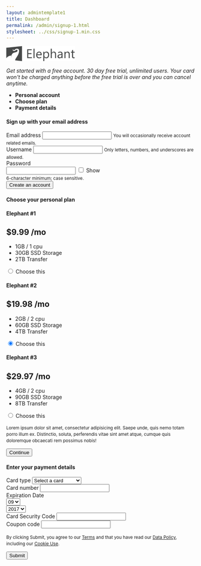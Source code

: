 ```yaml
---
layout: admintemplate1
title: Dashboard
permalink: /admin/signup-1.html
stylesheet: ../css/signup-1.min.css
---
```

<div class="signup-body">
        <a class="signup-brand" href="index.html">
          <img class="img-responsive" src="../img/logo.svg" alt="Elephant">
        </a>
        <p class="signup-heading">
          <em>Get started with a free account. 30 day free trial, unlimited users. Your card won't be charged anything before the free trial is over and you can cancel anytime.</em>
        </p>
        <div class="signup-form">
          <form class="form-wizard" data-toggle="validator">
            <ul class="steps">
              <li class="step col-xs-4 active">
                <a class="step-segment" href="#step-1" data-toggle="tab">
                  <span class="step-icon icon icon-user"></span>
                </a>
                <div class="step-content">
                  <strong class="hidden-xs">Personal account</strong>
                </div>
              </li>
              <li class="step col-xs-4">
                <a class="step-segment" href="#step-2" data-toggle="tab">
                  <span class="step-icon icon icon-cubes"></span>
                </a>
                <div class="step-content">
                  <strong class="hidden-xs">Choose plan</strong>
                </div>
              </li>
              <li class="step col-xs-4">
                <a class="step-segment" href="#step-3" data-toggle="tab">
                  <span class="step-icon icon icon-credit-card"></span>
                </a>
                <div class="step-content">
                  <strong class="hidden-xs">Payment details</strong>
                </div>
              </li>
            </ul>
            <div class="tab-content">
              <div id="step-1" class="tab-pane active">
                <h4 class="tab-pane-heading">
                  <span>Sign up with your email address</span>
                </h4>
                <div class="row">
                  <div class="col-sm-8 col-sm-offset-2">
                    <div class="form-group">
                      <label for="email" class="control-label">Email address</label>
                      <input id="email" class="form-control" type="email" name="email" spellcheck="false" autocomplete="off" data-rule-required="true" data-rule-email="true" data-msg-required="Please enter your email address.">
                      <small class="help-block">You will occasionally receive account related emails.</small>
                    </div>
                    <div class="form-group">
                      <label for="username" class="control-label">Username</label>
                      <input id="username" class="form-control" type="text" name="username" spellcheck="false" autocomplete="off" data-rule-required="true" data-rule-alphanumeric="true" data-msg-required="Please enter your username." data-msg-alphanumeric="Username must be alpha-numeric characters, and underscores.">
                      <small class="help-block">Only letters, numbers, and underscores are allowed.</small>
                    </div>
                    <div class="form-group">
                      <label for="password" class="control-label">Password</label>
                      <div class="input-group">
                        <input id="password" class="form-control" type="password" name="password" data-rule-required="true" data-rule-minlength="6" data-msg-required="Please enter your password." data-msg-minlength="Password must be 6 characters or more.">
                        <span class="input-group-addon">
                          <label class="custom-control custom-control-primary custom-checkbox">
                            <input class="custom-control-input" type="checkbox" name="password_toggler">
                            <span class="custom-control-indicator"></span>
                            <span class="custom-control-label">Show</span>
                          </label>
                        </span>
                      </div>
                      <small class="help-block">6-character minimum; case sensitive.</small>
                    </div>
                    <div class="form-group">
                      <button class="btn btn-primary btn-block btn-next" type="button">Create an account</button>
                    </div>
                  </div>
                </div>
              </div>
              <div id="step-2" class="tab-pane">
                <h4 class="tab-pane-heading">
                  <span>Choose your personal plan</span>
                </h4>
                <div class="row">
                  <div class="col-xs-12 col-sm-4">
                    <div class="pricing-card">
                      <div class="pricing-card-header bg-primary">
                        <h4 class="m-y-sm">Elephant #1</h4>
                      </div>
                      <div class="pricing-card-body">
                        <h2 class="pricing-card-price">
                          <span class="pricing-card-currency">$</span>9.99
                          <span class="pricing-card-unit">/mo</span>
                        </h2>
                        <ul class="pricing-card-details">
                          <li>1GB / 1 cpu</li>
                          <li>30GB SSD Storage</li>
                          <li>2TB Transfer</li>
                        </ul>
                        <label class="custom-control custom-control-primary custom-radio">
                          <input class="custom-control-input" type="radio" name="plan" value="plan-1">
                          <span class="custom-control-indicator"></span>
                          <span class="custom-control-label">Choose this</span>
                        </label>
                      </div>
                    </div>
                  </div>
                  <div class="col-xs-12 col-sm-4">
                    <div class="pricing-card">
                      <div class="pricing-card-header bg-primary">
                        <h4 class="m-y-sm">Elephant #2</h4>
                      </div>
                      <div class="pricing-card-body">
                        <h2 class="pricing-card-price">
                          <span class="pricing-card-currency">$</span>19.98
                          <span class="pricing-card-unit">/mo</span>
                        </h2>
                        <ul class="pricing-card-details">
                          <li>2GB / 2 cpu</li>
                          <li>60GB SSD Storage</li>
                          <li>4TB Transfer</li>
                        </ul>
                        <label class="custom-control custom-control-primary custom-radio">
                          <input class="custom-control-input" type="radio" name="plan" value="plan-2" checked="checked">
                          <span class="custom-control-indicator"></span>
                          <span class="custom-control-label">Choose this</span>
                        </label>
                      </div>
                    </div>
                  </div>
                  <div class="col-xs-12 col-sm-4">
                    <div class="pricing-card">
                      <div class="pricing-card-header bg-primary">
                        <h4 class="m-y-sm">Elephant #3</h4>
                      </div>
                      <div class="pricing-card-body">
                        <h2 class="pricing-card-price">
                          <span class="pricing-card-currency">$</span>29.97
                          <span class="pricing-card-unit">/mo</span>
                        </h2>
                        <ul class="pricing-card-details">
                          <li>4GB / 2 cpu</li>
                          <li>90GB SSD Storage</li>
                          <li>8TB Transfer</li>
                        </ul>
                        <label class="custom-control custom-control-primary custom-radio">
                          <input class="custom-control-input" type="radio" name="plan" value="plan-3">
                          <span class="custom-control-indicator"></span>
                          <span class="custom-control-label">Choose this</span>
                        </label>
                      </div>
                    </div>
                  </div>
                </div>
                <div class="form-group text-center">
                  <p>
                    <small>Lorem ipsum dolor sit amet, consectetur adipisicing elit. Saepe unde, quis nemo totam porro illum ex. Distinctio, soluta, perferendis vitae sint amet atque, cumque quis doloremque obcaecati rem possimus nobis!</small>
                  </p>
                  <button class="btn btn-primary btn-pill btn-next" type="button">Continue</button>
                </div>
              </div>
              <div id="step-3" class="tab-pane">
                <h4 class="tab-pane-heading">
                  <span>Enter your payment details</span>
                </h4>
                <div class="row">
                  <div class="col-sm-8 col-sm-offset-2">
                    <div class="form-group">
                      <label for="creditcard-type" class="control-label">Card type</label>
                      <select id="creditcard-type" class="custom-select" name="creditcard_type" data-rule-required="true" data-msg-required="Please select your credit card type.">
                        <option value="" selected="selected">Select a card</option>
                        <option value="v">Visa</option>
                        <option value="m">MasterCard</option>
                        <option value="a">American Express</option>
                        <option value="d">Discover</option>
                      </select>
                    </div>
                    <div class="form-group">
                      <label for="creditcard-number" class="control-label">Card number</label>
                      <input id="creditcard-number" class="form-control" type="text" name="creditcard_number" data-rule-required="true" data-rule-creditcard="true" data-msg-required="Please enter your credit card number." data-msg-creditcard="Please enter a valid credit card number.">
                    </div>
                    <div class="form-group">
                      <div class="row gutter-xs">
                        <div class="col-xs-6">
                          <div class="form-group">
                            <label for="creditcard-expdate-month" class="control-label">Expiration Date</label>
                            <div class="row gutter-xs">
                              <div class="col-xs-6">
                                <select id="creditcard-expdate-month" class="custom-select" name="creditcard_expdate_month">
                                  <option value="1">01</option>
                                  <option value="2">02</option>
                                  <option value="3">03</option>
                                  <option value="4">04</option>
                                  <option value="5">05</option>
                                  <option value="6">06</option>
                                  <option value="7">07</option>
                                  <option value="8">08</option>
                                  <option value="9" selected="selected">09</option>
                                  <option value="10">10</option>
                                  <option value="11">11</option>
                                  <option value="12">12</option>
                                </select>
                              </div>
                              <div class="col-xs-6">
                                <select class="custom-select" name="creditcard_expdate_year">
                                  <option value="2017" selected="selected">2017</option>
                                  <option value="2017">2017</option>
                                  <option value="2018">2018</option>
                                  <option value="2019">2019</option>
                                  <option value="2020">2020</option>
                                  <option value="2021">2021</option>
                                  <option value="2022">2022</option>
                                  <option value="2023">2023</option>
                                  <option value="2024">2024</option>
                                  <option value="2025">2025</option>
                                  <option value="2026">2026</option>
                                  <option value="2027">2027</option>
                                  <option value="2028">2028</option>
                                  <option value="2029">2029</option>
                                  <option value="2030">2030</option>
                                  <option value="2031">2031</option>
                                  <option value="2032">2032</option>
                                  <option value="2033">2033</option>
                                  <option value="2034">2034</option>
                                  <option value="2035">2035</option>
                                  <option value="2036">2036</option>
                                </select>
                              </div>
                            </div>
                          </div>
                        </div>
                        <div class="col-xs-5 col-xs-offset-1">
                          <div class="form-group">
                            <label for="creditcard-csc" class="control-label">Card Security Code</label>
                            <input id="creditcard-csc" class="form-control" type="text" name="creditcard_csc" data-rule-required="true" data-rule-minlength="3" data-rule-maxlength="4" data-msg-required="Please enter your credit card CSC (Card Security Code)." data-msg-minlength="Please enter a valid CSC (Card Security Code)" data-msg-maxlength="Please enter a valid CSC (Card Security Code)">
                          </div>
                        </div>
                      </div>
                    </div>
                    <div class="form-group">
                      <label for="coupon-code" class="control-label">Coupon code</label>
                      <input id="coupon-code" class="form-control" type="text" name="coupon_code">
                    </div>
                    <div class="form-group">
                      <p>
                        <small>By clicking Submit, you agree to our <a href="#">Terms</a> and that you have read our <a href="#">Data Policy</a>, including our <a href="#">Cookie Use</a>.</small>
                      </p>
                      <button class="btn btn-primary btn-block" type="submit">Submit</button>
                    </div>
                  </div>
                </div>
              </div>
            </div>
          </form>
        </div>
      </div>